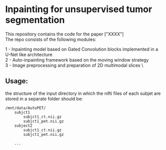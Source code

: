 # Inpainting for unsupervised tumor segmentation

This repository contains the code for the paper ["XXXX"] \
The repo consists of the following modules: 

1 - Inpainting model based on Gated Convolution blocks implemented in a U-Net like architecture \
2 - Auto-inpainting framework based on the moving window strategy \
3 - Image preprocessing and preparation of 2D multimodal slices \


## Usage:

the structure of the input directory in which the nifti files of each subjet are stored in a separate folder should be:
```
/mnt/data/AutoPET/
    subjct1
        subjct1_ct.nii.gz
        subjct1_pet.nii.gz
    subject2
        subjct1_ct.nii.gz
        subjct1_pet.nii.gz
        
    ...      
```

